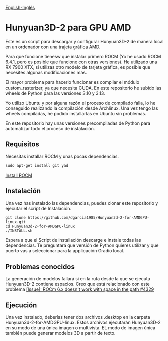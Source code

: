 [English-Inglés](README.md)
# Hunyuan3D-2 para GPU AMD
Este es un script para descargar y configurar Hunyuan3D-2 de manera local en un ordenador con una trajeta gráfica AMD.

Para que funcione tienesw que instalar primero ROCM (Yo he usado ROCM 6.4.1, pero es posible que funcione con otras versiones). He utilizado una RX 7900 XTX, si utilizas otro modelo de tarjeta gráfica, es posible que necesites algunas modificaciones más.

El mayor problema para hacerlo funcionar es compilar el módulo custom_rasterizer, ya que necesita CUDA. En este repositorio he subido las wheels de Python para las versiones 3.10 y 3.13.

Yo utilizo Ubuntu y por alguna razón el proceso de compilado falla, lo he conseguido realizando la compilación desde Archlinux. Una vez tengo las wheels compiladas, he podido installarlas en Ubuntu sin problemas.

En este repositorio hay unas versiones precompiladas de Python para automatizar todo el proceso de instalación.

## Requisitos

Necesitas installar ROCM y unas pocas dependencias.
```
sudo apt-get install git yad
```

[Install ROCM](https://rocm.docs.amd.com/projects/install-on-linux/en/latest/install/quick-start.html)

## Instalación
Una vez has instalado las dependencias, puedes clonar este repositorio y ejecutar el script de Instalación.

```
git clone https://github.com/dgarcia1985/Hunyuan3d-2-for-AMDGPU-linux.git
cd Hunyuan3d-2-for-AMDGPU-linux
./INSTALL.sh
```

Espera a que el Script de installación descarge e instale todas las dependencias.
Te preguntará que versión de Python quieres utilizar y que puerto vas a seleccionar para la applicación Gradio local.
## Problemas conocidos
La generación de modelos fallará si en la ruta desde la que se ejecuta Hunyuan3D-2 contiene espacios. Creo que está relacionado con este problema [[Issue]: ROCm 6.x doesn't work with space in the path #4329
](https://github.com/ROCm/ROCm/issues/4329)

## Ejecución
Una vez instalado, deberías tener dos archivos .desktop en la carpeta Hunyuan3d-2-for-AMDGPU-linux.
Estos archivos ejecutarán Hunyuan3D-2 en su modo de una única imagen o multivista. EL modo de imagen única también puede generar modelos 3D a partir de texto.

